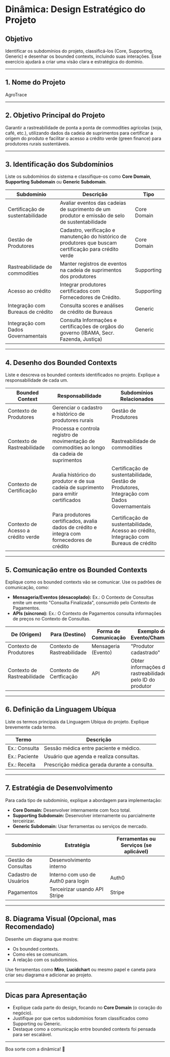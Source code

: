 # Dinâmica: Design Estratégico do Projeto

## Objetivo
Identificar os subdomínios do projeto, classificá-los (Core, Supporting, Generic) e desenhar os bounded contexts, incluindo suas interações. Esse exercício ajudará a criar uma visão clara e estratégica do domínio.

---

## 1. Nome do Projeto
AgroTrace

---

## 2. Objetivo Principal do Projeto
Garantir a rastreabilidade de ponta a ponta de commodities agrícolas (soja, café, etc.), utilizando dados da cadeia de suprimentos para certificar a origem do produto e facilitar o acesso a crédito verde (green finance) para produtores rurais sustentáveis.

---

## 3. Identificação dos Subdomínios
Liste os subdomínios do sistema e classifique-os como **Core Domain**, **Supporting Subdomain** ou **Generic Subdomain**.

| **Subdomínio**                              | **Descrição**                                                                                        | **Tipo**         |
|---------------------------------------------|------------------------------------------------------------------------------------------------------|------------------|
| Certificação de sustentabilidade            | Avaliar eventos das cadeias de suprimento de um produtor e emissão de selo de sustentabilidade       | Core Domain      |
| Gestão de Produtores                        | Cadastro, verificação e manutenção do histórico de produtores que buscam certificação para crédito verde                                                                                                                                                | Core Domain      |
| Rastreabilidade de commodities              | Manter registros de eventos na cadeia de suprimentos dos produtores                                  | Supporting       |
| Acesso ao crédito                           | Integrar produtores certificados com Fornecedores de Crédito.                                        | Supporting       |
| Integração com Bureaus de crédito           | Consulta scores e análises de crédito de Bureaus                                                     | Generic          |
| Integração com Dados Governamentais         | Consulta Informações e certificações de orgãos do governo (IBAMA, Secr. Fazenda, Justiça)            | Generic          |

---

## 4. Desenho dos Bounded Contexts
Liste e descreva os bounded contexts identificados no projeto. Explique a responsabilidade de cada um.

| **Bounded Context**           | **Responsabilidade**                                                                                | **Subdomínios Relacionados** |
|-------------------------------|-----------------------------------------------------------------------------------------------------|-----------------------------|
| Contexto de Produtores        | Gerenciar o cadastro e histórico de produtores rurais                                               | Gestão de Produtores         |
| Contexto de Rastreabilidade   | Processa e controla registro de movimentação de commodities ao longo da cadeia de suprimentos       | Rastreabilidade de commodities                  |
| Contexto de Certificação      | Avalia histórico do produtor e de sua cadeia de suprimento para emitir certificados                 | Certificação de sustentabilidade, Gestão de Produtores, Integração com Dados Governamentais     |
| Contexto de Acesso a crédito verde   | Para produtores certificados, avalia dados de crédito e integra com fornecedores de crédito       | Certificação de sustentabilidade, Acesso ao crédito, Integração com Bureaus de crédito          |

---

## 5. Comunicação entre os Bounded Contexts
Explique como os bounded contexts vão se comunicar. Use os padrões de comunicação, como:
- **Mensageria/Eventos (desacoplado):** Ex.: O Contexto de Consultas emite um evento "Consulta Finalizada", consumido pelo Contexto de Pagamentos.
- **APIs (síncrono):** Ex.: O Contexto de Pagamentos consulta informações de preços no Contexto de Consultas.

| **De (Origem)**              | **Para (Destino)**          | **Forma de Comunicação**    | **Exemplo de Evento/Chamada**                             |
|------------------------------|-----------------------------|-----------------------------|-----------------------------------------------------------|
| Contexto de Produtores       | Contexto de Rastreabilidade | Mensageria (Evento)         | "Produtor cadastrado"                                     |
| Contexto de Rastreabilidade  | Contexto de Certficação     | API                         | Obter informações de rastreabilidade pelo ID do produtor  |

---

## 6. Definição da Linguagem Ubíqua
Liste os termos principais da Linguagem Ubíqua do projeto. Explique brevemente cada termo.

| **Termo**                    | **Descrição**                                                                                   |
|------------------------------|-----------------------------------------------------------------------------------------------|
| Ex.: Consulta                | Sessão médica entre paciente e médico.                                                       |
| Ex.: Paciente                | Usuário que agenda e realiza consultas.                                                      |
| Ex.: Receita                 | Prescrição médica gerada durante a consulta.                                                 |

---

## 7. Estratégia de Desenvolvimento
Para cada tipo de subdomínio, explique a abordagem para implementação:
- **Core Domain:** Desenvolver internamente com foco total.
- **Supporting Subdomain:** Desenvolver internamente ou parcialmente terceirizar.
- **Generic Subdomain:** Usar ferramentas ou serviços de mercado.

| **Subdomínio**              | **Estratégia**                         | **Ferramentas ou Serviços (se aplicável)** |
|-----------------------------|---------------------------------------|-------------------------------------------|
| Gestão de Consultas         | Desenvolvimento interno               |                                           |
| Cadastro de Usuários        | Interno com uso de Auth0 para login   | Auth0                                     |
| Pagamentos                  | Terceirizar usando API Stripe         | Stripe                                    |

---

## 8. Diagrama Visual (Opcional, mas Recomendado)
Desenhe um diagrama que mostre:
- Os bounded contexts.
- Como eles se comunicam.
- A relação com os subdomínios.

Use ferramentas como **Miro**, **Lucidchart** ou mesmo papel e caneta para criar seu diagrama e adicionar ao projeto.

---

## Dicas para Apresentação
- Explique cada parte do design, focando no **Core Domain** (o coração do negócio).
- Justifique por que certos subdomínios foram classificados como Supporting ou Generic.
- Destaque como a comunicação entre bounded contexts foi pensada para ser escalável.

---

Boa sorte com a dinâmica! 🚀
